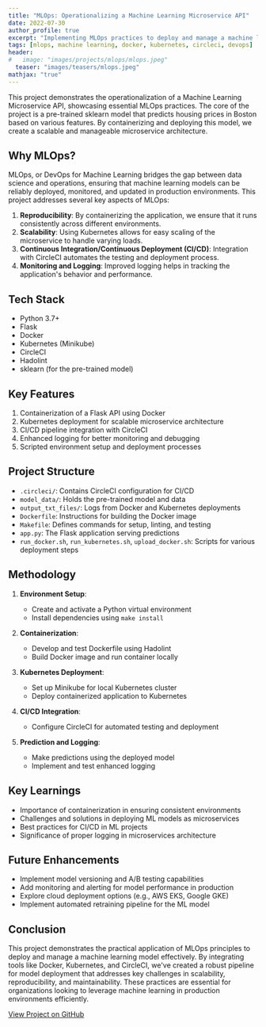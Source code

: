 ```yaml
---
title: "MLOps: Operationalizing a Machine Learning Microservice API"
date: 2022-07-30
author_profile: true
excerpt: "Implementing MLOps practices to deploy and manage a machine learning model as a microservice."
tags: [mlops, machine learning, docker, kubernetes, circleci, devops]
header:
#   image: "images/projects/mlops/mlops.jpeg"
  teaser: "images/teasers/mlops.jpeg"
mathjax: "true"
---
```



This project demonstrates the operationalization of a Machine Learning Microservice API, showcasing essential MLOps practices. The core of the project is a pre-trained sklearn model that predicts housing prices in Boston based on various features. By containerizing and deploying this model, we create a scalable and manageable microservice architecture.

## Why MLOps?

MLOps, or DevOps for Machine Learning bridges the gap between data science and operations, ensuring that machine learning models can be reliably deployed, monitored, and updated in production environments. This project addresses several key aspects of MLOps:

1. **Reproducibility**: By containerizing the application, we ensure that it runs consistently across different environments.
2. **Scalability**: Using Kubernetes allows for easy scaling of the microservice to handle varying loads.
3. **Continuous Integration/Continuous Deployment (CI/CD)**: Integration with CircleCI automates the testing and deployment process.
4. **Monitoring and Logging**: Improved logging helps in tracking the application's behavior and performance.

## Tech Stack

- Python 3.7+
- Flask
- Docker
- Kubernetes (Minikube)
- CircleCI
- Hadolint
- sklearn (for the pre-trained model)

## Key Features

1. Containerization of a Flask API using Docker
2. Kubernetes deployment for scalable microservice architecture
3. CI/CD pipeline integration with CircleCI
4. Enhanced logging for better monitoring and debugging
5. Scripted environment setup and deployment processes

## Project Structure

- `.circleci/`: Contains CircleCI configuration for CI/CD
- `model_data/`: Holds the pre-trained model and data
- `output_txt_files/`: Logs from Docker and Kubernetes deployments
- `Dockerfile`: Instructions for building the Docker image
- `Makefile`: Defines commands for setup, linting, and testing
- `app.py`: The Flask application serving predictions
- `run_docker.sh`, `run_kubernetes.sh`, `upload_docker.sh`: Scripts for various deployment steps

## Methodology

1. **Environment Setup**: 
   - Create and activate a Python virtual environment
   - Install dependencies using `make install`

2. **Containerization**:
   - Develop and test Dockerfile using Hadolint
   - Build Docker image and run container locally

3. **Kubernetes Deployment**:
   - Set up Minikube for local Kubernetes cluster
   - Deploy containerized application to Kubernetes

4. **CI/CD Integration**:
   - Configure CircleCI for automated testing and deployment

5. **Prediction and Logging**:
   - Make predictions using the deployed model
   - Implement and test enhanced logging

## Key Learnings

- Importance of containerization in ensuring consistent environments
- Challenges and solutions in deploying ML models as microservices
- Best practices for CI/CD in ML projects
- Significance of proper logging in microservices architecture

## Future Enhancements

- Implement model versioning and A/B testing capabilities
- Add monitoring and alerting for model performance in production
- Explore cloud deployment options (e.g., AWS EKS, Google GKE)
- Implement automated retraining pipeline for the ML model

## Conclusion

This project demonstrates the practical application of MLOps principles to deploy and manage a machine learning model effectively. By integrating tools like Docker, Kubernetes, and CircleCI, we've created a robust pipeline for model deployment that addresses key challenges in scalability, reproducibility, and maintainability. These practices are essential for organizations looking to leverage machine learning in production environments efficiently.

[View Project on GitHub](https://github.com/CtripleU/mlops-project.git)